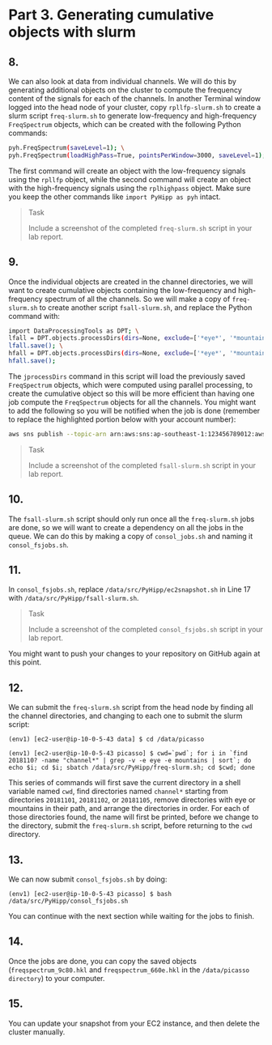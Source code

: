 # Part 3. Generating cumulative objects with slurm

## 8.
We can also look at data from individual channels. We will do this by generating additional objects on the cluster to compute the frequency content of the signals for each of the channels. In another Terminal window logged into the head node of your cluster, copy `rpllfp-slurm.sh` to create a slurm script `freq-slurm.sh` to generate low-frequency and high-frequency `FreqSpectrum` objects, which can be created with the following Python commands:

```bash
pyh.FreqSpectrum(saveLevel=1); \
pyh.FreqSpectrum(loadHighPass=True, pointsPerWindow=3000, saveLevel=1);
```

The first command will create an object with the low-frequency signals using the `rpllfp` object, while the second command will create an object with the high-frequency signals using the `rplhighpass` object. Make sure you keep the other commands like `import PyHipp as pyh` intact.

> <p class="task"> Task
>
> Include a screenshot of the completed `freq-slurm.sh` script in your lab report.

## 9.
Once the individual objects are created in the channel directories, we will want to create cumulative objects containing the low-frequency and high-frequency spectrum of all the channels. So we will make a copy of `freq-slurm.sh` to create another script `fsall-slurm.sh`, and replace the Python command with:

```bash
import DataProcessingTools as DPT; \
lfall = DPT.objects.processDirs(dirs=None, exclude=['*eye*', '*mountains*'], objtype=pyh.FreqSpectrum, saveLevel=1); \
lfall.save(); \
hfall = DPT.objects.processDirs(dirs=None, exclude=['*eye*', '*mountains*'], objtype=pyh.FreqSpectrum, loadHighPass=True, pointsPerWindow=3000, saveLevel=1); \
hfall.save();
```

The `jprocessDirs` command in this script will load the previously saved `FreqSpectrum` objects, which were computed using parallel processing, to create the cumulative object so this will be more efficient than having one job compute the `FreqSpectrum` objects for all the channels. You might want to add the following so you will be notified when the job is done (remember to replace the highlighted portion below with your account number):

```bash
aws sns publish --topic-arn arn:aws:sns:ap-southeast-1:123456789012:awsnotify --message "FSJobDone"
```

> <p class="task"> Task
>
> Include a screenshot of the completed `fsall-slurm.sh` script in your lab report.

## 10.
The `fsall-slurm.sh` script should only run once all the `freq-slurm.sh` jobs are done, so we will want to create a dependency on all the jobs in the queue. We can do this by making a copy of `consol_jobs.sh` and naming it `consol_fsjobs.sh`.

## 11.
In `consol_fsjobs.sh`, replace `/data/src/PyHipp/ec2snapshot.sh` in Line 17 with `/data/src/PyHipp/fsall-slurm.sh`.

> <p class="task"> Task
>
> Include a screenshot of the completed `consol_fsjobs.sh` script in your lab report.

You might want to push your changes to your repository on GitHub again at this point.


## 12.
We can submit the `freq-slurm.sh` script from the head node by finding all the channel directories, and changing to each one to submit the slurm script:

```shell
(env1) [ec2-user@ip-10-0-5-43 data] $ cd /data/picasso

(env1) [ec2-user@ip-10-0-5-43 picasso] $ cwd=`pwd`; for i in `find 2018110? -name "channel*" | grep -v -e eye -e mountains | sort`; do echo $i; cd $i; sbatch /data/src/PyHipp/freq-slurm.sh; cd $cwd; done
```

This series of commands will first save the current directory in a shell variable named `cwd`, find directories named `channel*` starting from directories `20181101`, `20181102`, or `20181105`, remove directories with eye or mountains in their path, and arrange the directories in order. For each of those directories found, the name will first be printed, before we change to the directory, submit the `freq-slurm.sh` script, before returning to the `cwd` directory.

## 13.
We can now submit `consol_fsjobs.sh` by doing:

```shell
(env1) [ec2-user@ip-10-0-5-43 picasso] $ bash /data/src/PyHipp/consol_fsjobs.sh
```

You can continue with the next section while waiting for the jobs to finish.

## 14.
Once the jobs are done, you can copy the saved objects (`freqspectrum_9c80.hkl` and `freqspectrum_660e.hkl` in the `/data/picasso directory`) to your computer.

## 15.
You can update your snapshot from your EC2 instance, and then delete the cluster manually.

